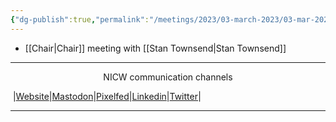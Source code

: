 ```yaml
---
{"dg-publish":true,"permalink":"/meetings/2023/03-march-2023/03-mar-2023/"}
---
```



- [[Chair\|Chair]] meeting with [[Stan Townsend\|Stan Townsend]]

***
<p style="text-align: center;">NICW communication channels</p>

󠁧 |[Website](https://nationalinfrastructurecommission.wales)|[Mastodon](https://toot.wales/@NICW)|[Pixelfed](https://pix.toot.wales/NICW)|[Linkedin](https://www.linkedin.com/company/26268509/)|[Twitter](https://twitter.com/InfraCommCymru)|
***

